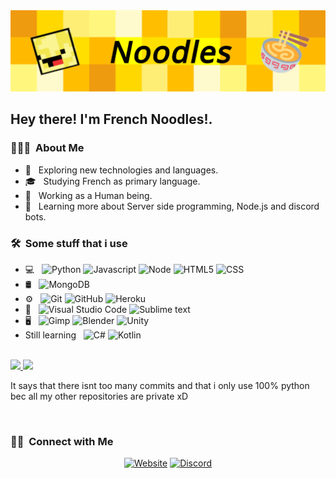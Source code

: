 <img src="https://raw.githubusercontent.com/French-Noodles/French-Noodles/main/banner.png">

<h2> Hey there! I'm French Noodles!.</h2>

<h3> 👨🏻‍💻 &nbsp;About Me </h3>

- 🤔 &nbsp; Exploring new technologies and languages.
- 🎓 &nbsp; Studying French as primary language.
- 💼 &nbsp; Working as a Human being.
- 🌱 &nbsp; Learning more about Server side programming, Node.js and discord bots.


<h3> 🛠 &nbsp;Some stuff that i use</h3>

- 💻 &nbsp;
  ![Python](https://img.shields.io/badge/-Python-333333?style=flat&logo=python)
  ![Javascript](https://img.shields.io/badge/-JavaScript-333333?style=flat&logo=Javascript)
  ![Node](https://img.shields.io/badge/-Node-333333?style=flat&logo=Node.js)
  ![HTML5](https://img.shields.io/badge/-HTML5-333333?style=flat&logo=HTML5)
  ![CSS](https://img.shields.io/badge/-CSS-333333?style=flat&logo=CSS3&logoColor=1572B6)
- 🛢 &nbsp;
  <!--![MySQL](https://img.shields.io/badge/-MySQL-333333?style=flat&logo=mysql)-->
  ![MongoDB](https://img.shields.io/badge/-MongoDB-333333?style=flat&logo=mongodb)
- ⚙️ &nbsp;
  ![Git](https://img.shields.io/badge/-Git-333333?style=flat&logo=git)
  ![GitHub](https://img.shields.io/badge/-GitHub-333333?style=flat&logo=github)
  ![Heroku](https://img.shields.io/badge/-heroku-333333?style=flat&logo=heroku)
- 🔧 &nbsp;
  ![Visual Studio Code](https://img.shields.io/badge/-Visual%20Studio%20Code-333333?style=flat&logo=visual-studio-code&logoColor=007ACC)
  ![Sublime text](https://img.shields.io/badge/-Sublime%20text-333333?style=flat&logo=sublime-text&logoColor=FF9800)
- 🖥 &nbsp;
  ![Gimp](https://img.shields.io/badge/-gimp-333333?style=flat&logo=gimp)
  ![Blender](https://img.shields.io/badge/-Blender-333333?style=flat&logo=blender)
  ![Unity](https://img.shields.io/badge/-Unity-333333?style=flat&logo=Unity)
- Still learning &nbsp;
  ![C#](https://img.shields.io/badge/-C%23-333333?style=flat&logo=csharp)
  ![Kotlin](https://img.shields.io/badge/-Kotlin-333333?style=flat&logo=kotlin)

<br/>

<a href="https://github.com/AVS1508">
  <img height="180em" src="https://github-readme-stats.vercel.app/api?username=French-Noodles&theme=buefy&show_icons=true" />
  <img height="180em" src="https://github-readme-stats.vercel.app/api/top-langs/?username=French-Noodles&theme=buefy&layout=compact" />
</a>

It says that there isnt too many commits and that i only use 100% python bec all my other repositories are private xD

<br/>

<h3> 🤝🏻 &nbsp;Connect with Me </h3>

<p align="center">
<a href="https://frenchnoodles.xyz/"><img alt="Website" src="https://img.shields.io/badge/Website-www.frenchnoodles.xyz-blue?style=flat-square&logo=google-chrome"></a>
<a href="https://discord.gg/dsj4BCJZ"><img alt="Discord" src="https://img.shields.io/badge/Discord-French_Noodles__6046-blue?style=flat-square&logo=Discord"></a>
</p>
